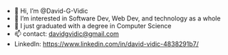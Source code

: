 - 👋 Hi, I’m @David-G-Vidic
- 👀 I’m interested in Software Dev, Web Dev, and technology as a whole
- 🌱 I just graduated with a degree in Computer Science
- 📫 contact: davidgvidic@gmail.com
- LinkedIn: https://www.linkedin.com/in/david-vidic-4838291b7/ 

<!---
David-G-Vidic/David-G-Vidic is a ✨ special ✨ repository because its `README.md` (this file) appears on your GitHub profile.
You can click the Preview link to take a look at your changes.
--->
